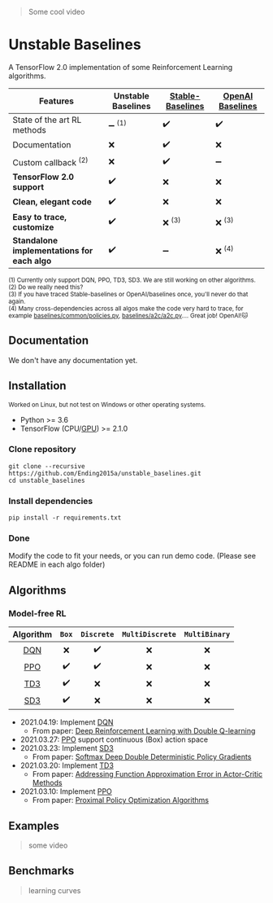 > Some cool video

# Unstable Baselines

A TensorFlow 2.0 implementation of some Reinforcement Learning algorithms.



| **Features**                   | Unstable Baselines                | [**Stable-Baselines**](https://github.com/hill-a/stable-baselines) | [**OpenAI Baselines**](https://github.com/openai/baselines) |
| ------------------------------ | --------------------------------- | ------------------- | ------------------ |
| State of the art RL methods    | :heavy_minus_sign: <sup>(1)</sup> | :heavy_check_mark:  | :heavy_check_mark: |
| Documentation                  | :x:                               | :heavy_check_mark:  | :x:                |
| Custom callback <sup>(2)</sup> | :x:                               | :heavy_check_mark:  | :heavy_minus_sign: |
| **TensorFlow 2.0 support**     | :heavy_check_mark:                | :x:                 | :x:                |
| **Clean, elegant code**        | :heavy_check_mark:                | :x:                 | :x:                |
| **Easy to trace, customize**   | :heavy_check_mark:                | :x: <sup>(3)</sup>  | :x: <sup>(3)</sup> |
| **Standalone implementations for each algo** | :heavy_check_mark:  | :heavy_minus_sign:  | :x: <sup>(4)</sup> |

<sup>(1) Currently only support DQN, PPO, TD3, SD3. We are still working on other algorithms.</sup><br>
<sup>(2) Do we really need this? </sup><br>
<sup>(3) If you have traced Stable-baselines or OpenAI/baselines once, you'll never do that again.</sup><br>
<sup>(4) Many cross-dependencies across all algos make the code very hard to trace, for example [baselines/common/policies.py](https://github.com/openai/baselines/blob/master/baselines/common/policies.py#L3), [baselines/a2c/a2c.py](https://github.com/openai/baselines/blob/master/baselines/a2c/a2c.py#L14).... Great job! OpenAI!:cat:</sup><br>


## Documentation
We don't have any documentation yet.

## Installation
<sup>Worked on Linux, but not test on Windows or other operating systems.</sup><br>
* Python >= 3.6
* TensorFlow (CPU/[GPU](https://www.tensorflow.org/install/source#gpu)) >= 2.1.0

### Clone repository

```
git clone --recursive https://github.com/Ending2015a/unstable_baselines.git
cd unstable_baselines
```

### Install dependencies
```
pip install -r requirements.txt
```

### Done

Modify the code to fit your needs, or you can run demo code. (Please see README in each algo folder)

## Algorithms

### Model-free RL



| Algorithm                     | `Box`              | `Discrete`         | `MultiDiscrete`    | `MultiBinary`      |
|:-----------------------------:|:------------------:|:------------------:|:------------------:|:------------------:|
| [DQN](unstable_baselines/dqn) | :x:                | :heavy_check_mark: | :x:                | :x:                |
| [PPO](unstable_baselines/ppo) | :heavy_check_mark: | :heavy_check_mark: | :x:                | :x:                |
| [TD3](unstable_baselines/td3) | :heavy_check_mark: | :x:                | :x:                | :x:                |
| [SD3](unstable_baselines/sd3) | :heavy_check_mark: | :x:                | :x:                | :x:                |

* 2021.04.19: Implement [DQN](unstable_baselines/dqn)
  * From paper: [Deep Reinforcement Learning with Double Q-learning](https://arxiv.org/abs/1509.06461)
* 2021.03.27: [PPO](unstable_baselines/ppo) support continuous (Box) action space
* 2021.03.23: Implement [SD3](unstable_baselines/sd3)
  * From paper: [Softmax Deep Double Deterministic Policy Gradients](https://arxiv.org/abs/2010.09177)
* 2021.03.20: Implement [TD3](unstable_baselines/td3)
  * From paper: [Addressing Function Approximation Error in Actor-Critic Methods](https://arxiv.org/abs/1802.09477)
* 2021.03.10: Implement [PPO](unstable_baselines/ppo)
  * From paper: [Proximal Policy Optimization Algorithms](https://arxiv.org/abs/1707.06347)

<!---
### Distributional RL

| Algorithm | `Box`              | `Discrete`         | `MultiDiscrete`    | `MultiBinary`      |
|:-----------:|:--------------------:|:--------------------:|:--------------------:|:--------------------:|
| C51 |   |   | :x: | :x: |
| IQN |   |   | :x: | :x: |


### Hierarchical RL

| Algorithm | `Box`              | `Discrete`         | `MultiDiscrete`    | `MultiBinary`      |
|:-----------:|:--------------------:|:--------------------:|:--------------------:|:--------------------:|


### Other RL

| Algorithm | `Box`              | `Discrete`         | `MultiDiscrete`    | `MultiBinary`      |
|:-----------:|:--------------------:|:--------------------:|:--------------------:|:--------------------:|

--->
## Examples

> some video

## Benchmarks

> learning curves
